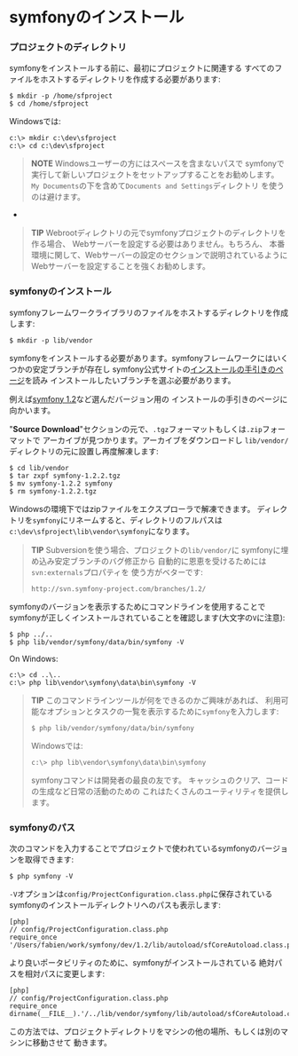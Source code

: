 symfonyのインストール
====================

### プロジェクトのディレクトリ

symfonyをインストールする前に、最初にプロジェクトに関連する
すべてのファイルをホストするディレクトリを作成する必要があります:

    $ mkdir -p /home/sfproject
    $ cd /home/sfproject

Windowsでは:

    c:\> mkdir c:\dev\sfproject
    c:\> cd c:\dev\sfproject

>**NOTE**
>Windowsユーザーの方にはスペースを含まないパスで
>symfonyで実行して新しいプロジェクトをセットアップすることをお勧めします。
>`My Documents`の下を含めて`Documents and Settings`ディレクトリ
>を使うのは避けます。

-

>**TIP**
>Webrootディレクトリの元でsymfonyプロジェクトのディレクトリを作る場合、
>Webサーバーを設定する必要はありません。もちろん、
>本番環境に関して、Webサーバーの設定のセクションで説明されているように
>Webサーバーを設定することを強くお勧めします。

### symfonyのインストール

symfonyフレームワークライブラリのファイルをホストするディレクトリを作成します:

    $ mkdir -p lib/vendor

symfonyをインストールする必要があります。symfonyフレームワークにはいくつかの安定ブランチが存在し
symfony公式サイトの[インストールの手引きのページ](http://www.symfony-project.org/installation)を読み
インストールしたいブランチを選ぶ必要があります。


例えば[symfony 1.2](http://www.symfony-project.org/installation/1_2)など選んだバージョン用の
インストールの手引きのページに向かいます。

"**Source Download**"セクションの元で、`.tgz`フォーマットもしくは`.zip`フォーマットで
アーカイブが見つかります。アーカイブをダウンロードし
`lib/vendor/`ディレクトリの元に設置し再度解凍します:

    $ cd lib/vendor
    $ tar zxpf symfony-1.2.2.tgz
    $ mv symfony-1.2.2 symfony
    $ rm symfony-1.2.2.tgz

Windowsの環境下ではzipファイルをエクスプローラで解凍できます。
ディレクトリを`symfony`にリネームすると、ディレクトリのフルパスは
`c:\dev\sfproject\lib\vendor\symfony`になります。

>**TIP**
>Subversionを使う場合、プロジェクトの`lib/vendor/`に
>symfonyに埋め込み安定ブランチのバグ修正から
>自動的に恩恵を受けるためには`svn:externals`プロパティを
>使う方がベターです:
>
>     http://svn.symfony-project.com/branches/1.2/

symfonyのバージョンを表示するためにコマンドラインを使用することで
symfonyが正しくインストールされていることを確認します(大文字の`V`に注意):

    $ php ../..
    $ php lib/vendor/symfony/data/bin/symfony -V

On Windows:

    c:\> cd ..\..
    c:\> php lib\vendor\symfony\data\bin\symfony -V

>**TIP**
>このコマンドラインツールが何をできるのかご興味があれば、
>利用可能なオプションとタスクの一覧を表示するために`symfony`を入力します:
>
>     $ php lib/vendor/symfony/data/bin/symfony
>
>Windowsでは:
>
>     c:\> php lib\vendor\symfony\data\bin\symfony
>
>symfonyコマンドは開発者の最良の友です。
>キャッシュのクリア、コードの生成など日常の活動のための
>これはたくさんのユーティリティを提供します。

### symfonyのパス

次のコマンドを入力することでプロジェクトで使われているsymfonyのバージョンを取得できます:

    $ php symfony -V

`-V`オプションは`config/ProjectConfiguration.class.php`に保存されている
symfonyのインストールディレクトリへのパスも表示します:

    [php]
    // config/ProjectConfiguration.class.php
    require_once '/Users/fabien/work/symfony/dev/1.2/lib/autoload/sfCoreAutoload.class.php';

より良いポータビリティのために、symfonyがインストールされている
絶対パスを相対パスに変更します:

    [php]
    // config/ProjectConfiguration.class.php
    require_once dirname(__FILE__).'/../lib/vendor/symfony/lib/autoload/sfCoreAutoload.class.php';

この方法では、プロジェクトディレクトリをマシンの他の場所、もしくは別のマシンに移動させて
動きます。
